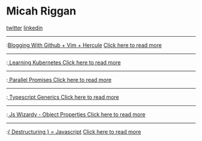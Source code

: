 # Micah Riggan

[twitter](https://twitter.com/micahriggan) 
[linkedin](https://www.linkedin.com/in/micah-riggan/)

---

:[Blogging With Github + Vim + Hercule](blogging-from-github/header.md)
[Click here to read more](blogging-from-github/header.md)

---

:[ Learning Kubernetes ](k8-uptime/header.md)
[Click here to read more](k8-uptime)

---

:[ Parallel Promises ](parallel-promises/header.md)
[Click here to read more](parallel-promises)

---

:[ Typescript Generics ](typescript-generics/header.md)
[Click here to read more](typescript-generics)

---

:[ Js Wizardy - Object Properties ](js-wizardry/header.md)
[Click here to read more](js-wizardry)

---

:[{ Destructuring } = Javascript](destructuring-is-fun/header.md)
[Click here to read more](destructuring-is-fun)
